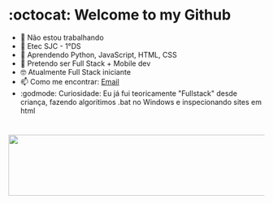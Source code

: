 # :octocat: Welcome to my Github
- 🔭 Não estou trabalhando
- 🏫 Etec SJC - 1°DS
- 🌱 Aprendendo Python, JavaScript, HTML, CSS
- 🔮 Pretendo ser Full Stack + Mobile dev
- 🤓 Atualmente Full Stack iniciante
- 📫 Como me encontrar: [Email](mailto:imfenyx.dev@outlook.com)
- :godmode: Curiosidade: Eu já fui teoricamente "Fullstack" desde criança, fazendo algoritimos .bat no Windows e inspecionando sites em html
#
<img align="center" src="https://github.com/ImFenyx/ImFenyx/assets/103691581/1d7e8180-48a1-49b4-aaf5-ae3746e998a8" width="900" height="120"></img>
